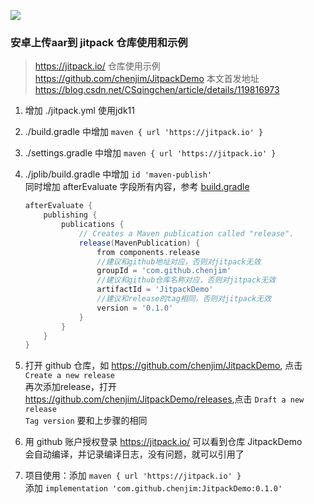 [![](https://jitpack.io/v/chenjim/JitpackDemo.svg)](https://jitpack.io/#chenjim/JitpackDemo)

### 安卓上传aar到 jitpack 仓库使用和示例

> https://jitpack.io/ 仓库使用示例 <https://github.com/chenjim/JitpackDemo>
> 本文首发地址 <https://blog.csdn.net/CSqingchen/article/details/119816973>

1. 增加 ./jitpack.yml 使用jdk11

2. ./build.gradle 中增加 `maven { url 'https://jitpack.io' }`

3. ./settings.gradle 中增加 `maven { url 'https://jitpack.io' }`

4. ./jplib/build.gradle 中增加 `id 'maven-publish'`   
   同时增加 afterEvaluate
   字段所有内容，参考 [build.gradle](https://github.com/chenjim/JitpackDemo/blob/main/jplib/build.gradle)

   ```Groovy
   afterEvaluate {
       publishing {
           publications {
               // Creates a Maven publication called "release".
               release(MavenPublication) {
                   from components.release
                   //建议和github地址对应，否则对jitpack无效
                   groupId = 'com.github.chenjim'
                   //建议和github仓库名称对应，否则对jitpack无效  
                   artifactId = 'JitpackDemo'
                   //建议和release的tag相同，否则对jitpack无效
                   version = '0.1.0'
               }
           }
       }
   }
   ```

5. 打开 github 仓库，如 <https://github.com/chenjim/JitpackDemo>, 点击 `Create a new release`  
   再次添加release，打开 <https://github.com/chenjim/JitpackDemo/releases>,点击 `Draft a new release`  
   `Tag version` 要和上步骤的相同

6. 用 github 账户授权登录 <https://jitpack.io/> 可以看到仓库 JitpackDemo  
   会自动编译，并记录编译日志，没有问题，就可以引用了

7. 项目使用：添加 `maven { url 'https://jitpack.io' }`  
   添加 `implementation 'com.github.chenjim:JitpackDemo:0.1.0'`
   